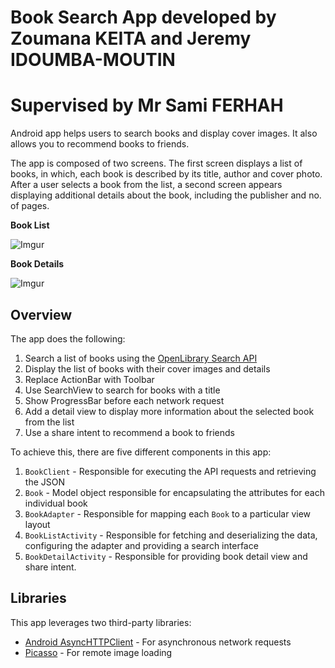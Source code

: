 # Book Search App developed by Zoumana KEITA and Jeremy IDOUMBA-MOUTIN
# Supervised by Mr Sami FERHAH

Android app helps users to search books and display cover images. It also allows you to recommend books to friends.

The app is composed of two screens. The first screen displays a list of books, in which, each book is described by its title, author and cover photo. After a user selects a book from the list, a second screen appears displaying additional details about the book, including the publisher and no. of pages.

**Book List**

![Imgur](http://i.imgur.com/sSINs2zl.png)

**Book Details**

![Imgur](http://i.imgur.com/y9a4AtQl.png)

## Overview

The app does the following:

1. Search a list of books using the [OpenLibrary Search API](https://openlibrary.org/dev/docs/api/search)
2. Display the list of books with their cover images and details
3. Replace ActionBar with Toolbar
4. Use SearchView to search for books with a title
5. Show ProgressBar before each network request
6. Add a detail view to display more information about the selected book from the list
7. Use a share intent to recommend a book to friends

To achieve this, there are five different components in this app:

1. `BookClient` - Responsible for executing the API requests and retrieving the JSON
2. `Book` - Model object responsible for encapsulating the attributes for each individual book
3. `BookAdapter` - Responsible for mapping each `Book` to a particular view layout
4. `BookListActivity` - Responsible for fetching and deserializing the data, configuring the adapter and providing a search interface
5. `BookDetailActivity` - Responsible for providing book detail view and share intent.

## Libraries

This app leverages two third-party libraries:

 * [Android AsyncHTTPClient](http://loopj.com/android-async-http/) - For asynchronous network requests
 * [Picasso](http://square.github.io/picasso/) - For remote image loading

